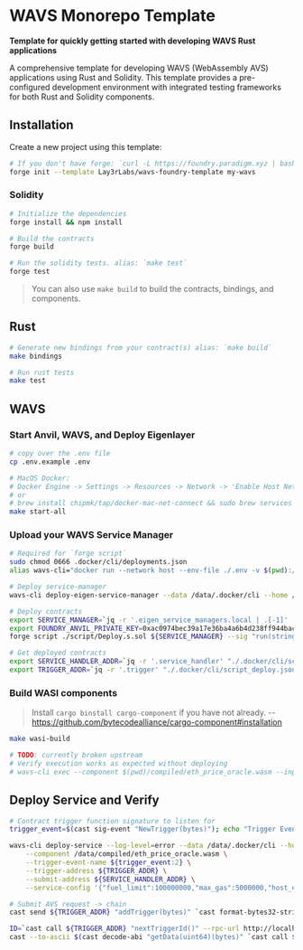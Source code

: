 # WAVS Monorepo Template

<!-- ![Rust](https://github.com/gakonst/foundry-rust-template/workflows/Rust/badge.svg)
![Solidity](https://github.com/gakonst/foundry-rust-template/workflows/Solidity/badge.svg)
[![Telegram Chat][tg-badge]][tg-url]

[tg-badge]:
  https://img.shields.io/endpoint?color=neon&style=flat-square&url=https%3A%2F%2Ftg.sumanjay.workers.dev%2Ffoundry_rs
[tg-url]: https://t.me/foundry_rs -->

**Template for quickly getting started with developing WAVS Rust applications**

A comprehensive template for developing WAVS (WebAssembly AVS) applications using Rust and Solidity. This template provides a pre-configured development environment with integrated testing frameworks for both Rust and Solidity components.

## Installation

Create a new project using this template:

```bash
# If you don't have forge: `curl -L https://foundry.paradigm.xyz | bash`
forge init --template Lay3rLabs/wavs-foundry-template my-wavs
```

### Solidity

```bash
# Initialize the dependencies
forge install && npm install

# Build the contracts
forge build

# Run the solidity tests. alias: `make test`
forge test
```

> You can also use `make build` to build the contracts, bindings, and components.

## Rust

```bash
# Generate new bindings from your contract(s) alias: `make build`
make bindings

# Run rust tests
make test
```

## WAVS

### Start Anvil, WAVS, and Deploy Eigenlayer

```bash
# copy over the .env file
cp .env.example .env

# MacOS Docker:
# Docker Engine -> Settings -> Resources -> Network -> 'Enable Host Networking'
# or
# brew install chipmk/tap/docker-mac-net-connect && sudo brew services start chipmk/tap/docker-mac-net-connect
make start-all
```

### Upload your WAVS Service Manager

```bash
# Required for `forge script`
sudo chmod 0666 .docker/cli/deployments.json
alias wavs-cli="docker run --network host --env-file ./.env -v $(pwd):/data ghcr.io/lay3rlabs/wavs:0.3.0-alpha5 wavs-cli"

# Deploy service-manager
wavs-cli deploy-eigen-service-manager --data /data/.docker/cli --home /data

# Deploy contracts
export SERVICE_MANAGER=`jq -r '.eigen_service_managers.local | .[-1]' .docker/cli/deployments.json`
export FOUNDRY_ANVIL_PRIVATE_KEY=0xac0974bec39a17e36ba4a6b4d238ff944bacb478cbed5efcae784d7bf4f2ff80
forge script ./script/Deploy.s.sol ${SERVICE_MANAGER} --sig "run(string)" --rpc-url http://localhost:8545 --broadcast

# Get deployed contracts
export SERVICE_HANDLER_ADDR=`jq -r '.service_handler' "./.docker/cli/script_deploy.json"`
export TRIGGER_ADDR=`jq -r '.trigger' "./.docker/cli/script_deploy.json"`
```

### Build WASI components

> Install `cargo binstall cargo-component` if you have not already. -- https://github.com/bytecodealliance/cargo-component#installation

```bash
make wasi-build

# TODO: currently broken upstream
# Verify execution works as expected without deploying
# wavs-cli exec --component $(pwd)/compiled/eth_price_oracle.wasm --input `cast format-bytes32-string 1`
```

## Deploy Service and Verify

```bash
# Contract trigger function signature to listen for
trigger_event=$(cast sig-event "NewTrigger(bytes)"); echo "Trigger Event: $trigger_event"

wavs-cli deploy-service --log-level=error --data /data/.docker/cli --home /data \
    --component /data/compiled/eth_price_oracle.wasm \
    --trigger-event-name ${trigger_event:2} \
    --trigger-address ${TRIGGER_ADDR} \
    --submit-address ${SERVICE_HANDLER_ADDR} \
    --service-config '{"fuel_limit":100000000,"max_gas":5000000,"host_envs":[],"kv":[],"workflow_id":"default","component_id":"default"}'

# Submit AVS request -> chain
cast send ${TRIGGER_ADDR} "addTrigger(bytes)" `cast format-bytes32-string 1` --rpc-url http://localhost:8545 --private-key $FOUNDRY_ANVIL_PRIVATE_KEY

ID=`cast call ${TRIGGER_ADDR} "nextTriggerId()" --rpc-url http://localhost:8545`; echo "ID: $ID"
cast --to-ascii $(cast decode-abi "getData(uint64)(bytes)" `cast call ${SERVICE_HANDLER_ADDR} "getData(uint64)" $ID`)
```
